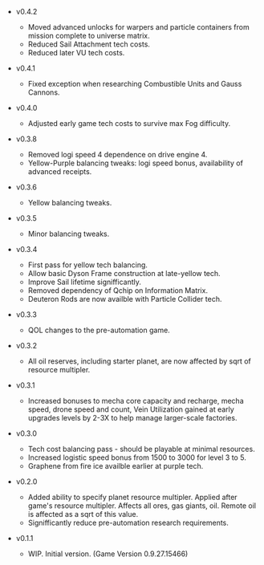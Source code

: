 - v0.4.2
    - Moved advanced unlocks for warpers and particle containers from mission complete to universe matrix.
    - Reduced Sail Attachment tech costs.
    - Reduced later VU tech costs.

- v0.4.1
    - Fixed exception when researching Combustible Units and Gauss Cannons.

- v0.4.0
    - Adjusted early game tech costs to survive max Fog difficulty.

- v0.3.8
    - Removed logi speed 4 dependence on drive engine 4.
    - Yellow-Purple balancing tweaks: logi speed bonus, availability of advanced receipts. 

- v0.3.6
    - Yellow balancing tweaks.

- v0.3.5
    - Minor balancing tweaks.

- v0.3.4
    - First pass for yellow tech balancing. 
    - Allow basic Dyson Frame construction at late-yellow tech.
    - Improve Sail lifetime signifficantly.
    - Removed dependency of Qchip on Information Matrix.
    - Deuteron Rods are now availble with Particle Collider tech.

- v0.3.3
    - QOL changes to the pre-automation game.

- v0.3.2
    - All oil reserves, including starter planet, are now affected by sqrt of resource multipler.

- v0.3.1
    - Increased bonuses to mecha core capacity and recharge, mecha speed, drone speed and count, Vein Utilization gained at early upgrades levels by 2-3X to help manage larger-scale factories.

- v0.3.0
    - Tech cost balancing pass - should be playable at minimal resources.
    - Increased logistic speed bonus from 1500 to 3000 for level 3 to 5.
    - Graphene from fire ice availble earlier at purple tech.

- v0.2.0
    - Added ability to specify planet resource multipler. Applied after game's resource multipler. Affects all ores, gas giants, oil. Remote oil is affected as a sqrt of this value.
    - Signifficantly reduce pre-automation research requirements.

- v0.1.1
    - WIP. Initial version. (Game Version 0.9.27.15466)